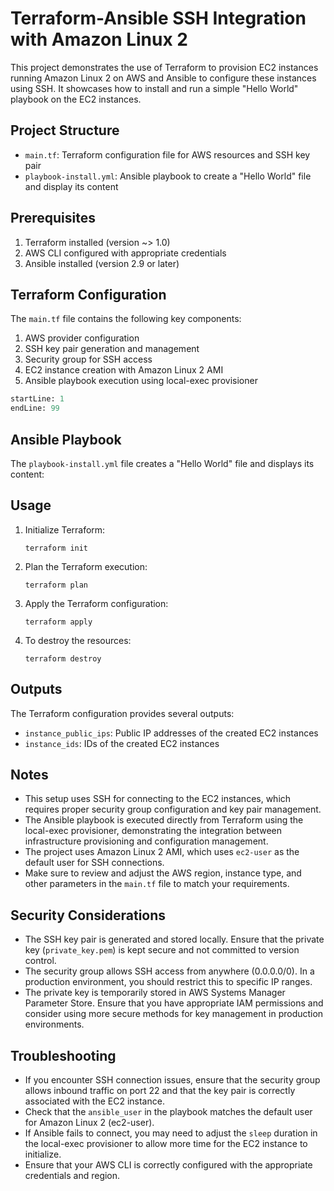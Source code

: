 # Terraform-Ansible SSH Integration with Amazon Linux 2

This project demonstrates the use of Terraform to provision EC2 instances running Amazon Linux 2 on AWS and Ansible to configure these instances using SSH. It showcases how to install and run a simple "Hello World" playbook on the EC2 instances.

## Project Structure

- `main.tf`: Terraform configuration file for AWS resources and SSH key pair
- `playbook-install.yml`: Ansible playbook to create a "Hello World" file and display its content

## Prerequisites

1. Terraform installed (version ~> 1.0)
2. AWS CLI configured with appropriate credentials
3. Ansible installed (version 2.9 or later)

## Terraform Configuration

The `main.tf` file contains the following key components:

1. AWS provider configuration
2. SSH key pair generation and management
3. Security group for SSH access
4. EC2 instance creation with Amazon Linux 2 AMI
5. Ansible playbook execution using local-exec provisioner

```terraform:terraform-ansible-ssh-amz-linux/main.tf
startLine: 1
endLine: 99
```

## Ansible Playbook

The `playbook-install.yml` file creates a "Hello World" file and displays its content:

## Usage

1. Initialize Terraform:

   ```
   terraform init
   ```

2. Plan the Terraform execution:

   ```
   terraform plan
   ```

3. Apply the Terraform configuration:

   ```
   terraform apply
   ```

4. To destroy the resources:
   ```
   terraform destroy
   ```

## Outputs

The Terraform configuration provides several outputs:

- `instance_public_ips`: Public IP addresses of the created EC2 instances
- `instance_ids`: IDs of the created EC2 instances

## Notes

- This setup uses SSH for connecting to the EC2 instances, which requires proper security group configuration and key pair management.
- The Ansible playbook is executed directly from Terraform using the local-exec provisioner, demonstrating the integration between infrastructure provisioning and configuration management.
- The project uses Amazon Linux 2 AMI, which uses `ec2-user` as the default user for SSH connections.
- Make sure to review and adjust the AWS region, instance type, and other parameters in the `main.tf` file to match your requirements.

## Security Considerations

- The SSH key pair is generated and stored locally. Ensure that the private key (`private_key.pem`) is kept secure and not committed to version control.
- The security group allows SSH access from anywhere (0.0.0.0/0). In a production environment, you should restrict this to specific IP ranges.
- The private key is temporarily stored in AWS Systems Manager Parameter Store. Ensure that you have appropriate IAM permissions and consider using more secure methods for key management in production environments.

## Troubleshooting

- If you encounter SSH connection issues, ensure that the security group allows inbound traffic on port 22 and that the key pair is correctly associated with the EC2 instance.
- Check that the `ansible_user` in the playbook matches the default user for Amazon Linux 2 (ec2-user).
- If Ansible fails to connect, you may need to adjust the `sleep` duration in the local-exec provisioner to allow more time for the EC2 instance to initialize.
- Ensure that your AWS CLI is correctly configured with the appropriate credentials and region.
